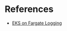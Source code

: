 # References

- [EKS on Fargate Logging](https://docs.aws.amazon.com/ko_kr/eks/latest/userguide/fargate-logging.html)